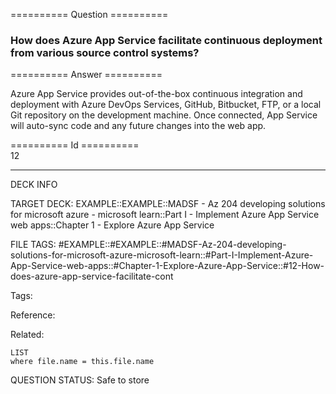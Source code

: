========== Question ==========  

### How does Azure App Service facilitate continuous deployment from various source control systems?  

========== Answer ==========  

Azure App Service provides out-of-the-box continuous integration and deployment
with Azure DevOps Services, GitHub, Bitbucket, FTP, or a local Git repository on
the development machine. Once connected, App Service will auto-sync code and any
future changes into the web app.

========== Id ==========  
12

---

DECK INFO

TARGET DECK: EXAMPLE::EXAMPLE::MADSF - Az 204 developing solutions for microsoft azure - microsoft learn::Part I - Implement Azure App Service web apps::Chapter 1 - Explore Azure App Service

FILE TAGS: #EXAMPLE::#EXAMPLE::#MADSF-Az-204-developing-solutions-for-microsoft-azure-microsoft-learn::#Part-I-Implement-Azure-App-Service-web-apps::#Chapter-1-Explore-Azure-App-Service::#12-How-does-azure-app-service-facilitate-cont

Tags:

Reference:

Related:

```dataview
LIST
where file.name = this.file.name
```
QUESTION STATUS: Safe to store
